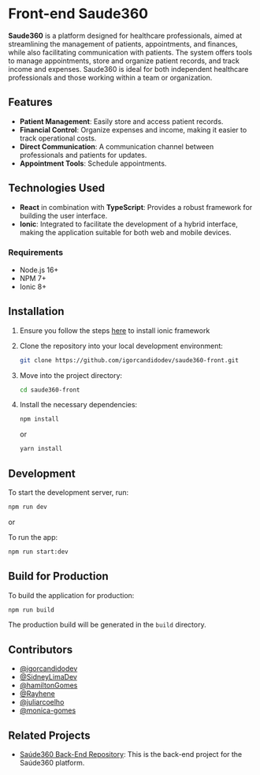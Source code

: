 # Front-end Saude360

**Saude360** is a platform designed for healthcare professionals, aimed at streamlining the management of patients, appointments, and finances, while also facilitating communication with patients. The system offers tools to manage appointments, store and organize patient records, and track income and expenses. Saude360 is ideal for both independent healthcare professionals and those working within a team or organization.

## Features

- **Patient Management**: Easily store and access patient records.
- **Financial Control**: Organize expenses and income, making it easier to track operational costs.
- **Direct Communication**: A communication channel between professionals and patients for updates.
- **Appointment Tools**: Schedule appointments.

## Technologies Used

- **React** in combination with **TypeScript**: Provides a robust framework for building the user interface.
- **Ionic**: Integrated to facilitate the development of a hybrid interface, making the application suitable for both web and mobile devices.

### Requirements

* Node.js 16+
* NPM 7+
* Ionic 8+

## Installation

1. Ensure you follow the steps [here](https://ionicframework.com/docs/intro/cli) to install ionic framework
2. Clone the repository into your local development environment:

   ```bash
   git clone https://github.com/igorcandidodev/saude360-front.git
   ```

3. Move into the project directory:

   ```bash
   cd saude360-front
   ```

4. Install the necessary dependencies:

   ```bash
   npm install
   ```

   or

   ```bash
   yarn install
   ```

## Development

To start the development server, run:

```bash
npm run dev
```

or

To run the app:

```bash
npm run start:dev
```

## Build for Production

To build the application for production:

```bash
npm run build
```

The production build will be generated in the `build` directory.

## Contributors

- [@igorcandidodev](https://github.com/igorcandidodev)
- [@SidneyLimaDev](https://github.com/SidneyLimaDev)
- [@hamiltonGomes](https://github.com/hamiltonGomes)
- [@Rayhene](https://github.com/Rayhene)
- [@juliarcoelho](https://github.com/juliarcoelho)
- [@monica-gomes](https://github.com/monica-gomes)

## Related Projects

- [Saúde360 Back-End Repository](https://github.com/hamiltonGomes/backend-saude360): This is the back-end project for the Saúde360 platform.
